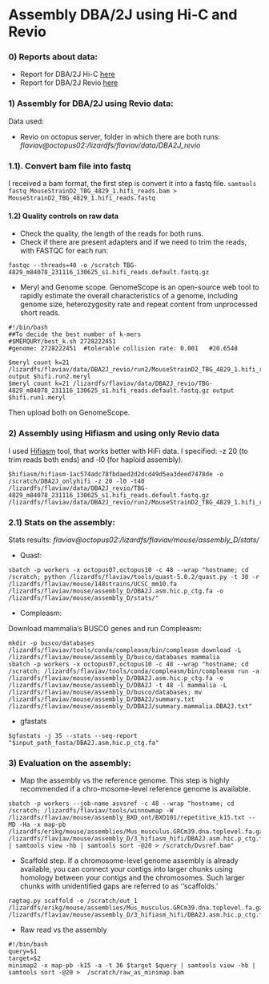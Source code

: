 # Assembly DBA/2J using Hi-C and Revio

### 0) Reports about data:
- Report for DBA/2J Hi-C [here](https://www.dropbox.com/home/97_Dovetail_Sequencing?di=left_nav_browse)
- Report for DBA/2J Revio [here](https://drive.google.com/file/d/1y35q3QDpy7X2XD-eef6Wuq3y3-PlxStf/view?usp=drive_link)

### 1) Assembly for DBA/2J using Revio data:

Data used:
-  Revio on octopus server, folder in which there are both runs: *flaviav@octopus02:/lizardfs/flaviav/data/DBA2J_revio* 

### 1.1). Convert bam file into fastq

I received a bam format, the first step is convert it into a fastq file.
`samtools fastq MouseStrainD2_TBG_4829_1.hifi_reads.bam > MouseStrainD2_TBG_4829_1.hifi_reads.fastq`

#### 1.2) Quality controls on raw data

- Check the quality, the length of the reads for both runs.
- Check if there are present adapters and if we need to trim the reads, with FASTQC for each run:
```
fastqc --threads=40 -o /scratch TBG-4829_m84078_231116_130625_s1.hifi_reads.default.fastq.gz
```

- Meryl and Genome scope. GenomeScope is an open-source web tool to rapidly estimate the overall characteristics of a genome, including genome size, heterozygosity rate and repeat content from unprocessed short reads.
```
#!/bin/bash
##To decide the best number of k-mers 
#$MERQURY/best_k.sh 2728222451                                                                                                 
#genome: 2728222451  #tolerable collision rate: 0.001   #20.6548

$meryl count k=21 /lizardfs/flaviav/data/DBA2J_revio/run2/MouseStrainD2_TBG_4829_1.hifi_reads.fastq.gz output $hifi.run2.meryl
$meryl count k=21 /lizardfs/flaviav/data/DBA2J_revio/TBG-4829_m84078_231116_130625_s1.hifi_reads.default.fastq.gz output $hifi.run1.meryl
```
Then upload both on GenomeScope.

### 2) Assembly using Hifiasm and using only Revio data
I used [Hifiasm](https://hifiasm.readthedocs.io/en/latest/index.html) tool, that works better with HiFi data.  I specified: -z 20 (to trim reads both ends) and -l0 (for haploid assembly).
```
$hifiasm/hifiasm-1ac574adc78fbdaed2d2dcd49d5ea3deed7478de -o /scratch/DBA2J_onlyhifi -z 20 -l0 -t40 /lizardfs/flaviav/data/DBA2J_revio/TBG-4829_m84078_231116_130625_s1.hifi_reads.default.fastq.gz /lizardfs/flaviav/data/DBA2J_revio/run2/MouseStrainD2_TBG_4829_1.hifi_reads.fastq.gz
```
### 2.1) Stats on the assembly:

Stats results: *flaviav@octopus02:/lizardfs/flaviav/mouse/assembly_D/stats/*

- Quast:

```
sbatch -p workers -x octopus07,octopus10 -c 48 --wrap "hostname; cd /scratch; python /lizardfs/flaviav/tools/quast-5.0.2/quast.py -t 30 -r /lizardfs/flaviav/mouse/148strains/UCSC_mm10.fa /lizardfs/flaviav/mouse/assembly_D/DBA2J.asm.hic.p_ctg.fa -o /lizardfs/flaviav/mouse/assembly_D/stats/"
```
- Compleasm:

Download mammalia’s BUSCO genes and run Compleasm:
```
mkdir -p busco/databases
/lizardfs/flaviav/tools/conda/compleasm/bin/compleasm download -L /lizardfs/flaviav/mouse/assembly_D/busco/databases mammalia
sbatch -p workers -x octopus07,octopus10 -c 48 --wrap "hostname; cd /scratch; /lizardfs/flaviav/tools/conda/compleasm/bin/compleasm run -a /lizardfs/flaviav/mouse/assembly_D/DBA2J.asm.hic.p_ctg.fa -o /lizardfs/flaviav/mouse/assembly_D/DBA2J -t 48 -l mammalia -L /lizardfs/flaviav/mouse/assembly_D/busco/databases; mv /lizardfs/flaviav/mouse/assembly_D/DBA2J/summary.txt /lizardfs/flaviav/mouse/assembly_D/DBA2J/summary.mammalia.DBA2J.txt"
```
- gfastats
```
$gfastats -j 35 --stats --seq-report "$input_path_fasta/DBA2J.asm.hic.p_ctg.fa"
```

### 3) Evaluation on the assembly:

- Map the assembly vs the reference genome. This step is highly recommended if a chro-mosome-level reference genome is available.
```
sbatch -p workers --job-name asvsref -c 48 --wrap "hostname; cd /scratch; /lizardfs/flaviav/tools/winnowmap -W /lizardfs/flaviav/mouse/assembly_BXD_ont/BXD101/repetitive_k15.txt --MD -Ha -x map-pb /lizardfs/erikg/mouse/assemblies/Mus_musculus.GRCm39.dna.toplevel.fa.gz /lizardfs/flaviav/mouse/assembly_D/3_hifiasm_hifi/DBA2J.asm.hic.p_ctg.fa | samtools view -hb | samtools sort -@20 > /scratch/Dvsref.bam"
```

- Scaffold step. If a chromosome-level genome assembly is already available, you can connect your contigs into larger chunks using homology between your contigs and the chromosomes. Such larger chunks with unidentified gaps are referred to as ‘‘scaffolds.’
```
ragtag.py scaffold -o /scratch/out_1 /lizardfs/erikg/mouse/assemblies/Mus_musculus.GRCm39.dna.toplevel.fa.gz /lizardfs/flaviav/mouse/assembly_D/3_hifiasm_hifi/DBA2J.asm.hic.p_ctg.fa

```

- Raw read vs the assembly
```
#!/bin/bash
query=$1
target=$2
minimap2 -x map-pb -k15 -a -t 36 $target $query | samtools view -hb | samtools sort -@20 >  /scratch/raw_as_minimap.bam
```

